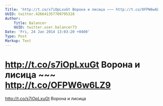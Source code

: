 ```yaml
---
Title: 'http://t.co/s7iOpLxuGt Ворона и лисица ~~~ http://t.co/OFPW6w6LZ9'
UUID: twitter.426641357709795328
Author:
    Title: Balancer
    UUID: twitter.user.balancer73
Date: 'Fri, 24 Jan 2014 13:03:20 +0400'
Type: Post
Markup: Text
---
```


# http://t.co/s7iOpLxuGt Ворона и лисица ~~~ http://t.co/OFPW6w6LZ9

http://t.co/s7iOpLxuGt
Ворона и лисица
~~~ http://t.co/OFPW6w6LZ9
